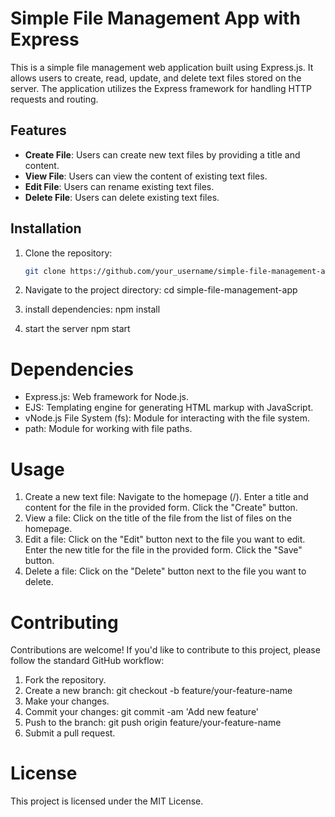 # Simple File Management App with Express

This is a simple file management web application built using Express.js. It allows users to create, read, update, and delete text files stored on the server. The application utilizes the Express framework for handling HTTP requests and routing.

## Features

- **Create File**: Users can create new text files by providing a title and content.
- **View File**: Users can view the content of existing text files.
- **Edit File**: Users can rename existing text files.
- **Delete File**: Users can delete existing text files.

## Installation

1. Clone the repository:

   ```bash
   git clone https://github.com/your_username/simple-file-management-app.git

2. Navigate to the project directory:
cd simple-file-management-app

3. install dependencies:
npm install

4. start the server
npm start

# Dependencies

- Express.js: Web framework for Node.js.
- EJS: Templating engine for generating HTML markup with JavaScript.
- vNode.js File System (fs): Module for interacting with the file system.
- path: Module for working with file paths.

# Usage
1. Create a new text file:
Navigate to the homepage (/).
Enter a title and content for the file in the provided form.
Click the "Create" button.
2. View a file:
Click on the title of the file from the list of files on the homepage.
3. Edit a file:
Click on the "Edit" button next to the file you want to edit.
Enter the new title for the file in the provided form.
Click the "Save" button.
4. Delete a file:
Click on the "Delete" button next to the file you want to delete.


# Contributing
Contributions are welcome! If you'd like to contribute to this project, please follow the standard GitHub workflow:

1. Fork the repository.
2. Create a new branch: git checkout -b feature/your-feature-name
3. Make your changes.
4. Commit your changes: git commit -am 'Add new feature'
5. Push to the branch: git push origin feature/your-feature-name
6. Submit a pull request.

# License
This project is licensed under the MIT License.